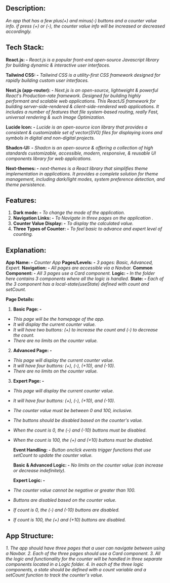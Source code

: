 ## Description:

_An app that has a few plus(+) and minus(-) buttons and a counter value info. if press (+) or (-), the counter value info will be increased or decreased accordingly._

## Tech Stack:

**React.js: -** _React.js is a popular front-end open-source Javascript library for building dynamic & interactive user interfaces._

**Tailwind CSS: -** _Tailwind CSS is a utility-first CSS framework designed for rapidly building custom user interfaces._

**Next.js (app-router): -** _Next.js is an open-source, lightweight & powerful React's Production-rate framework. Designed for building highly performant and scalable web applications. This ReactJS framework for building server-side-rendered & client-side-rendered web applications. It includes a number of features that file system-based routing, really Fast, universal rendering & such Image Optimization._

**Lucide Icon: -** _Lucide is an open-source icon library that provides a consistent & customizable set of vector(SVG) files for displaying icons and symbols in digital and non-digital projects._

**Shadcn-UI: -** _Shadcn is an open-source & offering a collection of high standards customizable, accessible, modern, responsive, & reusable UI components library for web applications._

**Next-themes: -** _next-themes is a React library that simplifies theme implementation in applications. It provides a complete solution for theme management, including dark/light modes, system preference detection, and theme persistence._

## Features:

1. **Dark mode: -** _To change the mode of the application._
2. **Navigation Links: -** _To Navigate in three pages on the application ._
3. **Counter Value Display: -** _To display the calculated value._
4. **Three Types of Counter: -** _To feel basic to advance and expert level of counting._

## Explanation:

**App Name: -** _Counter App_
**Pages/Levels: -** _3 pages: Basic, Advanced, Expert._
**Navigation: -** _All pages are accessible via a Navbar._
**Common Component: -** _All 3 pages use a Card component._
**Logic: -** _In the folder here contains 3 components where all the logic is handled._
**State: -** _Each of the 3 component has a local-state(useState) defined with count and setCount._

**Page Details:**

1. **Basic Page: -**

- _This page will be the homepage of the app._
- _It will display the current counter value._
- _It will have two buttons: (+) to increase the count and (-) to decrease the count._
- _There are no limits on the counter value._

2. **Advanced Page: -**

- _This page will display the current counter value._
- _It will have four buttons: (+), (-), (+10), and (-10)._
- _There are no limits on the counter value._

3. **Expert Page: -**

- _This page will display the current counter value._
- _It will have four buttons: (+), (-), (+10), and (-10)._
- _The counter value must be between 0 and 100, inclusive._
- _The buttons should be disabled based on the counter's value._
- _When the count is 0, the (-) and (-10) buttons must be disabled._
- _When the count is 100, the (+) and (+10) buttons must be disabled._

    **Event Handling: -** _Button onclick events trigger functions that use setCount to update the counter value._
  
    **Basic & Advanced Logic: -** _No limits on the counter value (can increase or decrease indefinitely)._

    **Expert Logic: -**

- _The counter value cannot be negative or greater than 100._
- _Buttons are disabled based on the counter value._
- _If count is 0, the (-) and (-10) buttons are disabled._
- _If count is 100, the (+) and (+10) buttons are disabled._

## App Structure:

_1. The app should have three pages that a user can navigate between using a Navbar._
_2. Each of the three pages should use a Card component._
_3. All the logic and functionality for the counter will be handled in three separate components located in a Logic folder._
_4. In each of the three logic components, a state should be defined with a count variable and a setCount function to track the counter's value._
